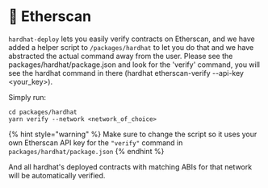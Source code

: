 # 🔎 Etherscan

`hardhat-deploy` lets you easily verify contracts on Etherscan, and we have added a helper script to `/packages/hardhat` to let you do that and we have abstracted the actual command away from the user. Please see the packages/hardhat/package.json and look for the 'verify' command, you will see the hardhat command in there (hardhat etherscan-verify --api-key \<your\_key>).

Simply run:

```
cd packages/hardhat
yarn verify --network <network_of_choice>
```

{% hint style="warning" %}
Make sure to change the script so it uses your own Etherscan API key for the `"verify"` command in `packages/hardhat/package.json`&#x20;
{% endhint %}

And all hardhat's deployed contracts with matching ABIs for that network will be automatically verified.&#x20;



